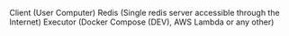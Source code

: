 Client (User Computer)
Redis (Single redis server accessible through the Internet)
Executor (Docker Compose (DEV), AWS Lambda or any other)